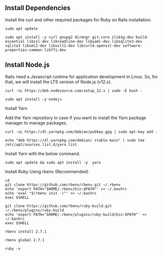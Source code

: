 ## Install Dependencies

Install the curl and other required packages for Ruby on Rails installation.

``sudo apt update``

``sudo apt install -y curl gnupg2 dirmngr git-core zlib1g-dev build-essential libssl-dev libreadline-dev libyaml-dev libsqlite3-dev sqlite3 libxml2-dev libxslt1-dev libcurl4-openssl-dev software-properties-common libffi-dev``

## Install Node.js

Rails need a Javascript runtime for application development in Linux. So, for that, we will install the LTS version of Node.js (v12.x).

``curl -sL https://deb.nodesource.com/setup_12.x | sudo -E bash -``

``sudo apt install -y nodejs``

Install Yarn

Add the Yarn repository in case if you want to install the Yarn package manager to manage packages.

``curl -sL https://dl.yarnpkg.com/debian/pubkey.gpg | sudo apt-key add -``

``echo "deb https://dl.yarnpkg.com/debian/ stable main" | sudo tee /etc/apt/sources.list.d/yarn.list``

Install Yarn with the below command.

``sudo apt update && sudo apt install -y  yarn``

Install Ruby
Using rbenv (Recommended)

```
cd
git clone https://github.com/rbenv/rbenv.git ~/.rbenv
echo 'export PATH="$HOME/.rbenv/bin:$PATH"' >> ~/.bashrc
echo 'eval "$(rbenv init -)"' >> ~/.bashrc
exec $SHELL

git clone https://github.com/rbenv/ruby-build.git ~/.rbenv/plugins/ruby-build
echo 'export PATH="$HOME/.rbenv/plugins/ruby-build/bin:$PATH"' >> ~/.bashrc
exec $SHELL
```

``rbenv install 2.7.1``

``rbenv global 2.7.1``

``ruby -v``
